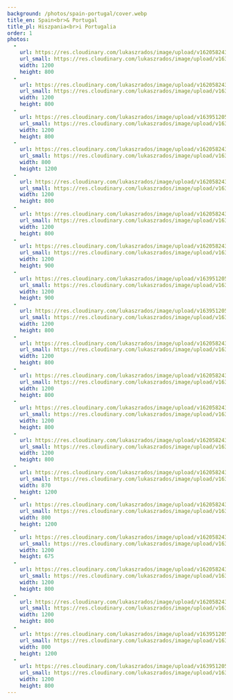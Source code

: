 ```yaml
---
background: /photos/spain-portugal/cover.webp
title_en: Spain<br>& Portugal
title_pl: Hiszpania<br>i Portugalia
order: 1
photos:
  -
    url: https://res.cloudinary.com/lukaszrados/image/upload/v1620582432/photos/spain-portugal/spain-portugal-15_lyxfss.jpg
    url_small: https://res.cloudinary.com/lukaszrados/image/upload/v1639512979/photos/spain-portugal/thumbnails/spain-portugal-15_lyxfss_u0g0zr.jpg
    width: 1200
    height: 800
  -
    url: https://res.cloudinary.com/lukaszrados/image/upload/v1620582430/photos/spain-portugal/spain-portugal-5_waw4kw.jpg
    url_small: https://res.cloudinary.com/lukaszrados/image/upload/v1639512979/photos/spain-portugal/thumbnails/spain-portugal-5_waw4kw_f1ici5.jpg
    width: 1200
    height: 800
  -
    url: https://res.cloudinary.com/lukaszrados/image/upload/v1639512053/photos/spain-portugal/spain-portugal-1_dqtqfk.jpg
    url_small: https://res.cloudinary.com/lukaszrados/image/upload/v1639512195/photos/spain-portugal/thumbnails/spain-portugal-1_zjoqps.jpg
    width: 1200
    height: 800
  -
    url: https://res.cloudinary.com/lukaszrados/image/upload/v1620582431/photos/spain-portugal/spain-portugal-1_topofv.jpg
    url_small: https://res.cloudinary.com/lukaszrados/image/upload/v1639512979/photos/spain-portugal/thumbnails/spain-portugal-1_topofv_d6ys3s.jpg
    width: 800
    height: 1200
  -
    url: https://res.cloudinary.com/lukaszrados/image/upload/v1620582430/photos/spain-portugal/spain-portugal-2_jzcr03.jpg
    url_small: https://res.cloudinary.com/lukaszrados/image/upload/v1639512979/photos/spain-portugal/thumbnails/spain-portugal-2_jzcr03_ak0qu5.jpg
    width: 1200
    height: 800
  -
    url: https://res.cloudinary.com/lukaszrados/image/upload/v1620582432/photos/spain-portugal/spain-portugal-12_ifrseu.jpg
    url_small: https://res.cloudinary.com/lukaszrados/image/upload/v1639512979/photos/spain-portugal/thumbnails/spain-portugal-12_ifrseu_oebkrq.jpg
    width: 1200
    height: 800
  -
    url: https://res.cloudinary.com/lukaszrados/image/upload/v1620582432/photos/spain-portugal/spain-portugal-13_ggys6z.jpg
    url_small: https://res.cloudinary.com/lukaszrados/image/upload/v1639512979/photos/spain-portugal/thumbnails/spain-portugal-13_ggys6z_hbp2ed.jpg
    width: 1200
    height: 900
  -
    url: https://res.cloudinary.com/lukaszrados/image/upload/v1639512053/photos/spain-portugal/spain-portugal-3_gaxztk.jpg
    url_small: https://res.cloudinary.com/lukaszrados/image/upload/v1639512195/photos/spain-portugal/thumbnails/spain-portugal-3_lqeusg.jpg
    width: 1200
    height: 900
  -
    url: https://res.cloudinary.com/lukaszrados/image/upload/v1639512053/photos/spain-portugal/spain-portugal-4_gt1e1x.jpg
    url_small: https://res.cloudinary.com/lukaszrados/image/upload/v1639512195/photos/spain-portugal/thumbnails/spain-portugal-4_goosre.jpg
    width: 1200
    height: 800
  -
    url: https://res.cloudinary.com/lukaszrados/image/upload/v1620582430/photos/spain-portugal/spain-portugal-3_kohe8f.jpg
    url_small: https://res.cloudinary.com/lukaszrados/image/upload/v1639512979/photos/spain-portugal/thumbnails/spain-portugal-3_kohe8f_jzlmy3.jpg
    width: 1200
    height: 800
  -
    url: https://res.cloudinary.com/lukaszrados/image/upload/v1620582430/photos/spain-portugal/spain-portugal-4_z1hlbt.jpg
    url_small: https://res.cloudinary.com/lukaszrados/image/upload/v1639512979/photos/spain-portugal/thumbnails/spain-portugal-4_z1hlbt_vdayob.jpg
    width: 1200
    height: 800
  -
    url: https://res.cloudinary.com/lukaszrados/image/upload/v1620582430/photos/spain-portugal/spain-portugal-6_xulna9.jpg
    url_small: https://res.cloudinary.com/lukaszrados/image/upload/v1639512979/photos/spain-portugal/thumbnails/spain-portugal-6_xulna9_vafk2g.jpg
    width: 1200
    height: 800
  -
    url: https://res.cloudinary.com/lukaszrados/image/upload/v1620582431/photos/spain-portugal/spain-portugal-7_uojgiz.jpg
    url_small: https://res.cloudinary.com/lukaszrados/image/upload/v1639512979/photos/spain-portugal/thumbnails/spain-portugal-7_uojgiz_lcbq4g.jpg
    width: 1200
    height: 800
  -
    url: https://res.cloudinary.com/lukaszrados/image/upload/v1620582431/photos/spain-portugal/spain-portugal-8_ifaaeq.jpg
    url_small: https://res.cloudinary.com/lukaszrados/image/upload/v1639512980/photos/spain-portugal/thumbnails/spain-portugal-8_ifaaeq_h9zhz0.jpg
    width: 870
    height: 1200
  -
    url: https://res.cloudinary.com/lukaszrados/image/upload/v1620582431/photos/spain-portugal/spain-portugal-9_klo1na.jpg
    url_small: https://res.cloudinary.com/lukaszrados/image/upload/v1639512979/photos/spain-portugal/thumbnails/spain-portugal-9_klo1na_ljphvb.jpg
    width: 800
    height: 1200
  -
    url: https://res.cloudinary.com/lukaszrados/image/upload/v1620582431/photos/spain-portugal/spain-portugal-10_d4vb7s.jpg
    url_small: https://res.cloudinary.com/lukaszrados/image/upload/v1639512980/photos/spain-portugal/thumbnails/spain-portugal-10_d4vb7s_tgn6xt.jpg
    width: 1200
    height: 675
  -
    url: https://res.cloudinary.com/lukaszrados/image/upload/v1620582431/photos/spain-portugal/spain-portugal-11_s6mm5x.jpg
    url_small: https://res.cloudinary.com/lukaszrados/image/upload/v1639512979/photos/spain-portugal/thumbnails/spain-portugal-11_s6mm5x_ydl7su.jpg
    width: 1200
    height: 800
  -
    url: https://res.cloudinary.com/lukaszrados/image/upload/v1620582432/photos/spain-portugal/spain-portugal-14_xrhsaz.jpg
    url_small: https://res.cloudinary.com/lukaszrados/image/upload/v1639512979/photos/spain-portugal/thumbnails/spain-portugal-14_xrhsaz_ql2ira.jpg
    width: 1200
    height: 800
  -
    url: https://res.cloudinary.com/lukaszrados/image/upload/v1639512053/photos/spain-portugal/spain-portugal-2_lhafhf.jpg
    url_small: https://res.cloudinary.com/lukaszrados/image/upload/v1639512195/photos/spain-portugal/thumbnails/spain-portugal-2_qopqfb.jpg
    width: 800
    height: 1200
  -
    url: https://res.cloudinary.com/lukaszrados/image/upload/v1639512053/photos/spain-portugal/spain-portugal-5_ftih64.jpg
    url_small: https://res.cloudinary.com/lukaszrados/image/upload/v1639512195/photos/spain-portugal/thumbnails/spain-portugal-5_oyhhkg.jpg
    width: 1200
    height: 800
---
```

